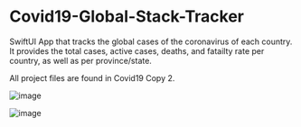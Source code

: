 # Covid19-Global-Stack-Tracker

SwiftUI App that tracks the global cases of the coronavirus of each country. It provides the total cases, active cases, deaths, and fatailty rate per country, as well as per province/state. 

All project files are found in Covid19 Copy 2. 

![image](https://user-images.githubusercontent.com/100171698/201812989-4cc66229-b26c-4503-bc48-57e01c29bfa3.png)

![image](https://user-images.githubusercontent.com/100171698/201813205-63ea9795-9889-4fc9-9dbe-e2049ad3f565.png)

